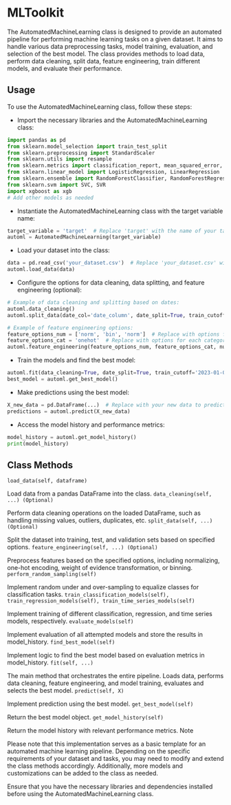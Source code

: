 # MLToolkit

The AutomatedMachineLearning class is designed to provide an automated pipeline for performing machine learning tasks on a given dataset. It aims to handle various data preprocessing tasks, model training, evaluation, and selection of the best model. The class provides methods to load data, perform data cleaning, split data, feature engineering, train different models, and evaluate their performance.

## Usage

To use the AutomatedMachineLearning class, follow these steps:

- Import the necessary libraries and the AutomatedMachineLearning class:

```python
import pandas as pd
from sklearn.model_selection import train_test_split
from sklearn.preprocessing import StandardScaler
from sklearn.utils import resample
from sklearn.metrics import classification_report, mean_squared_error, r2_score
from sklearn.linear_model import LogisticRegression, LinearRegression
from sklearn.ensemble import RandomForestClassifier, RandomForestRegressor
from sklearn.svm import SVC, SVR
import xgboost as xgb
# Add other models as needed
```
- Instantiate the AutomatedMachineLearning class with the target variable name:

```python
target_variable = 'target'  # Replace 'target' with the name of your target variable
automl = AutomatedMachineLearning(target_variable)
```
- Load your dataset into the class:

```python
data = pd.read_csv('your_dataset.csv')  # Replace 'your_dataset.csv' with the path to your dataset
automl.load_data(data)
```
- Configure the options for data cleaning, data splitting, and feature engineering (optional):

``` python
# Example of data cleaning and splitting based on dates:
automl.data_cleaning()
automl.split_data(date_col='date_column', date_split=True, train_cutoff_date='2023-01-01', test_cutoff_date='2023-06-30')

# Example of feature engineering options:
feature_options_num = ['norm', 'bin', 'norm']  # Replace with options for each numerical feature
feature_options_cat = 'onehot'  # Replace with options for each categorical feature
automl.feature_engineering(feature_options_num, feature_options_cat, num_bins=10)
```
- Train the models and find the best model:

```python
automl.fit(data_cleaning=True, date_split=True, train_cutoff='2023-01-01', test_cutoff='2023-06-30', feature_options_num=feature_options_num, feature_options_cat=feature_options_cat)
best_model = automl.get_best_model()
```
- Make predictions using the best model:

``` python
X_new_data = pd.DataFrame(...)  # Replace with your new data to predict
predictions = automl.predict(X_new_data)
```

- Access the model history and performance metrics:

``` python
model_history = automl.get_model_history()
print(model_history)
```

## Class Methods
```load_data(self, dataframe)```

Load data from a pandas DataFrame into the class.
```data_cleaning(self, ...) (Optional)```

Perform data cleaning operations on the loaded DataFrame, such as handling missing values, outliers, duplicates, etc.
```split_data(self, ...) (Optional)```

Split the dataset into training, test, and validation sets based on specified options.
```feature_engineering(self, ...) (Optional)```

Preprocess features based on the specified options, including normalizing, one-hot encoding, weight of evidence transformation, or binning.
```perform_random_sampling(self)```

Implement random under and over-sampling to equalize classes for classification tasks.
```train_classification_models(self), train_regression_models(self), train_time_series_models(self)```

Implement training of different classification, regression, and time series models, respectively.
```evaluate_models(self)```

Implement evaluation of all attempted models and store the results in model_history.
```find_best_model(self)```

Implement logic to find the best model based on evaluation metrics in model_history.
```fit(self, ...)```

The main method that orchestrates the entire pipeline. Loads data, performs data cleaning, feature engineering, and model training, evaluates and selects the best model.
```predict(self, X)```

Implement prediction using the best model.
```get_best_model(self)```

Return the best model object.
```get_model_history(self)```

Return the model history with relevant performance metrics.
Note

Please note that this implementation serves as a basic template for an automated machine learning pipeline. Depending on the specific requirements of your dataset and tasks, you may need to modify and extend the class methods accordingly. Additionally, more models and customizations can be added to the class as needed.

Ensure that you have the necessary libraries and dependencies installed before using the AutomatedMachineLearning class.